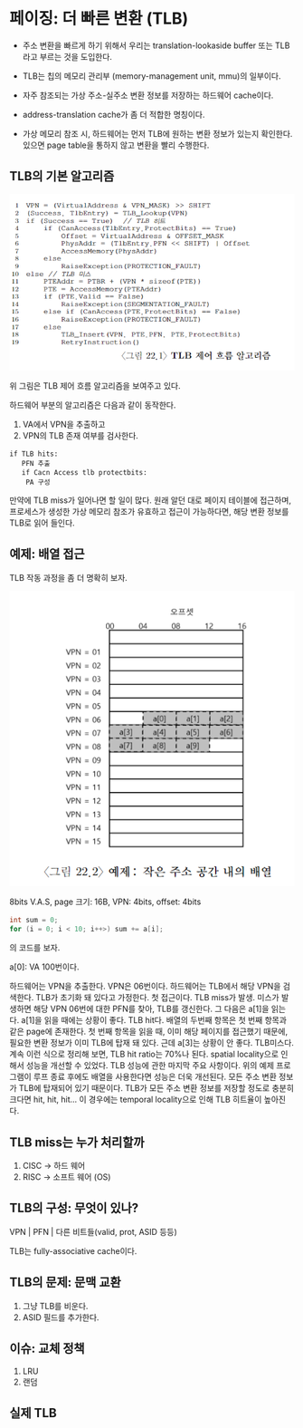 # 페이징: 더 빠른 변환 (TLB)

- 주소 변환을 빠르게 하기 위해서 우리는 translation-lookaside buffer 또는 TLB라고 부르는 것을 도입한다.

- TLB는 칩의 메모리 관리부 (memory-management unit, mmu)의 일부이다.

- 자주 참조되는 가상 주소-실주소 변환 정보를 저장하는 하드웨어 cache이다.

- address-translation cache가 좀 더 적합한 명칭이다.

- 가상 메모리 참조 시, 하드웨어는 먼저 TLB에 원하는 변환 정보가 있는지 확인한다. 있으면 page table을 통하지 않고 변환을 빨리 수행한다.

## TLB의 기본 알고리즘

![Alt text](image.png)

위 그림은 TLB 제어 흐름 알고리즘을 보여주고 있다.

하드웨어 부분의 알고리즘은 다음과 같이 동작한다.

1. VA에서 VPN을 추출하고
2. VPN의 TLB 존재 여부를 검사한다.

```
if TLB hits:
   PFN 추출
   if Cacn Access tlb protectbits:
    PA 구성
```

만약에 TLB miss가 일어나면 할 일이 많다. 원래 알던 대로 페이지 테이블에 접근하며, 프로세스가 생성한 가상 메모리 참조가 유효하고 접근이 가능하다면, 해당 변환 정보를 TLB로 읽어 들인다.

## 예제: 배열 접근

TLB 작동 과정을 좀 더 명확히 보자.

![Alt text](image-1.png)

8bits V.A.S, page 크기: 16B, VPN: 4bits, offset: 4bits

```c
int sum = 0;
for (i = 0; i < 10; i++>) sum += a[i];
```

의 코드를 보자.

a[0]: VA 100번이다.

하드웨어는 VPN을 추출한다. VPN은 06번이다. 하드웨어는 TLB에서 해당 VPN을 검색한다. TLB가 초기화 돼 있다고 가정한다. 첫 접근이다. TLB miss가 발생. 미스가 발생하면 해당 VPN 06번에 대한 PFN를 찾아, TLB를 갱신한다.
그 다음은 a[1]을 읽는다. a[1]을 읽을 때에는 상황이 좋다. TLB hit다. 배열의 두번째 항목은 첫 번째 항목과 같은 page에 존재한다. 첫 번째 항목을 읽을 때, 이미 해당 페이지를 접근했기 때문에, 필요한 변환 정보가 이미 TLB에 탑재 돼 있다.
근데 a[3]는 상황이 안 좋다. TLB미스다.
계속 이런 식으로 정리해 보면, TLB hit ratio는 70%나 된다. spatial locality으로 인해서 성능을 개선할 수 있었다.
TLB 성능에 관한 마지막 주요 사항이다. 위의 예제 프로그램이 루프 종료 후에도 배열을 사용한다면 성능은 더욱 개선된다. 모든 주소 변환 정보가 TLB에 탑재되어 있기 때문이다. TLB가 모든 주소 변환 정보를 저장할 정도로 충분히 크다면 hit, hit, hit... 이 경우에는 temporal locality으로 인해 TLB 히트율이 높아진다.

## TLB miss는 누가 처리할까

1. CISC -> 하드 웨어
2. RISC -> 소프트 웨어 (OS)

## TLB의 구성: 무엇이 있나?

VPN | PFN | 다른 비트들(valid, prot, ASID 등등)

TLB는 fully-associative cache이다.

## TLB의 문제: 문맥 교환

1. 그냥 TLB를 비운다.
2. ASID 필드를 추가한다.

## 이슈: 교체 정책

1. LRU
2. 랜덤

## 실제 TLB
